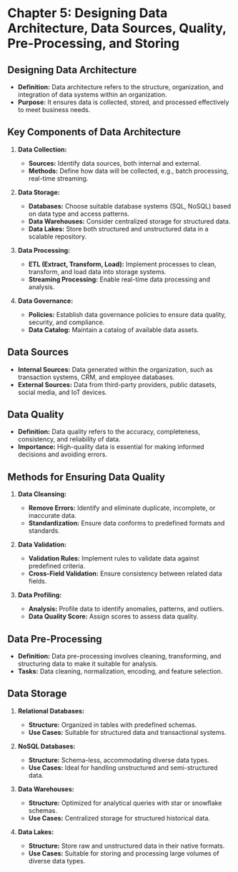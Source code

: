 # Chapter 5: Designing Data Architecture, Data Sources, Quality, Pre-Processing, and Storing

## Designing Data Architecture

- **Definition:** Data architecture refers to the structure, organization, and integration of data systems within an organization.
- **Purpose:** It ensures data is collected, stored, and processed effectively to meet business needs.

## Key Components of Data Architecture

1. **Data Collection:** 
   - **Sources:** Identify data sources, both internal and external.
   - **Methods:** Define how data will be collected, e.g., batch processing, real-time streaming.

2. **Data Storage:**
   - **Databases:** Choose suitable database systems (SQL, NoSQL) based on data type and access patterns.
   - **Data Warehouses:** Consider centralized storage for structured data.
   - **Data Lakes:** Store both structured and unstructured data in a scalable repository.

3. **Data Processing:**
   - **ETL (Extract, Transform, Load):** Implement processes to clean, transform, and load data into storage systems.
   - **Streaming Processing:** Enable real-time data processing and analysis.

4. **Data Governance:**
   - **Policies:** Establish data governance policies to ensure data quality, security, and compliance.
   - **Data Catalog:** Maintain a catalog of available data assets.

## Data Sources

- **Internal Sources:** Data generated within the organization, such as transaction systems, CRM, and employee databases.
- **External Sources:** Data from third-party providers, public datasets, social media, and IoT devices.

## Data Quality

- **Definition:** Data quality refers to the accuracy, completeness, consistency, and reliability of data.
- **Importance:** High-quality data is essential for making informed decisions and avoiding errors.

## Methods for Ensuring Data Quality

1. **Data Cleansing:**
   - **Remove Errors:** Identify and eliminate duplicate, incomplete, or inaccurate data.
   - **Standardization:** Ensure data conforms to predefined formats and standards.

2. **Data Validation:**
   - **Validation Rules:** Implement rules to validate data against predefined criteria.
   - **Cross-Field Validation:** Ensure consistency between related data fields.

3. **Data Profiling:**
   - **Analysis:** Profile data to identify anomalies, patterns, and outliers.
   - **Data Quality Score:** Assign scores to assess data quality.

## Data Pre-Processing

- **Definition:** Data pre-processing involves cleaning, transforming, and structuring data to make it suitable for analysis.
- **Tasks:** Data cleaning, normalization, encoding, and feature selection.

## Data Storage

1. **Relational Databases:**
   - **Structure:** Organized in tables with predefined schemas.
   - **Use Cases:** Suitable for structured data and transactional systems.

2. **NoSQL Databases:**
   - **Structure:** Schema-less, accommodating diverse data types.
   - **Use Cases:** Ideal for handling unstructured and semi-structured data.

3. **Data Warehouses:**
   - **Structure:** Optimized for analytical queries with star or snowflake schemas.
   - **Use Cases:** Centralized storage for structured historical data.

4. **Data Lakes:**
   - **Structure:** Store raw and unstructured data in their native formats.
   - **Use Cases:** Suitable for storing and processing large volumes of diverse data types.
